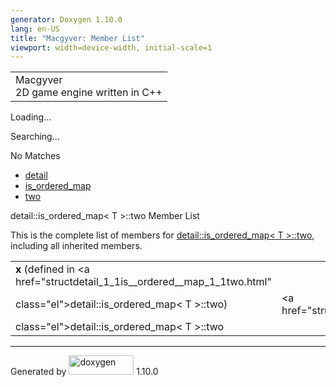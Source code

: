 ```yaml
---
generator: Doxygen 1.10.0
lang: en-US
title: "Macgyver: Member List"
viewport: width=device-width, initial-scale=1
---
```


<div id="top">

<div id="titlearea">

<table data-cellspacing="0" data-cellpadding="0">
<colgroup>
<col style="width: 100%" />
</colgroup>
<tbody>
<tr id="projectrow" class="odd">
<td id="projectalign"><div id="projectname">
Macgyver
</div>
<div id="projectbrief">
2D game engine written in C++
</div></td>
</tr>
</tbody>
</table>

</div>

<div id="main-nav">

</div>

<div id="MSearchSelectWindow"
onmouseover="return searchBox.OnSearchSelectShow()"
onmouseout="return searchBox.OnSearchSelectHide()"
onkeydown="return searchBox.OnSearchSelectKey(event)">

</div>

<div id="MSearchResultsWindow">

<div id="MSearchResults">

<div class="SRPage">

<div id="SRIndex">

<div id="SRResults">

</div>

<div id="Loading" class="SRStatus">

Loading...

</div>

<div id="Searching" class="SRStatus">

Searching...

</div>

<div id="NoMatches" class="SRStatus">

No Matches

</div>

</div>

</div>

</div>

</div>

<div id="nav-path" class="navpath">

- <a href="namespacedetail.html" class="el">detail</a>
- <a href="structdetail_1_1is__ordered__map.html"
  class="el">is_ordered_map</a>
- <a href="structdetail_1_1is__ordered__map_1_1two.html"
  class="el">two</a>

</div>

</div>

<div class="header">

<div class="headertitle">

<div class="title">

detail::is_ordered_map\< T \>::two Member List

</div>

</div>

</div>

<div class="contents">

This is the complete list of members for
<a href="structdetail_1_1is__ordered__map_1_1two.html"
class="el">detail::is_ordered_map&lt; T &gt;::two</a>, including all
inherited members.

|                                                                          |                                                        |     |
|--------------------------------------------------------------------------|--------------------------------------------------------|-----|
| **x** (defined in <a href="structdetail_1_1is__ordered__map_1_1two.html" 
 class="el">detail::is_ordered_map&lt; T &gt;::two</a>)                    | <a href="structdetail_1_1is__ordered__map_1_1two.html" 
                                                                            class="el">detail::is_ordered_map&lt; T &gt;::two</a>   |     |

</div>

------------------------------------------------------------------------

<span class="small">Generated
by [<img src="doxygen.svg" class="footer" width="104" height="31"
alt="doxygen" />](https://www.doxygen.org/index.html) 1.10.0</span>
